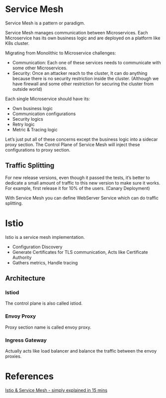 # Service Mesh

Service Mesh is a pattern or paradigm.

Service Mesh manages communication between Microservices. Each Microservice has its own business logic and are deployed on a platform like K8s cluster.

Migrating from Monolithic to Microservice challenges:

- Communication: Each one of these services needs to communicate with some other Microservices.
- Security: Once an attacker reach to the cluster, It can do anything because there is no security restriction inside the cluster. (Although we have firewall and some other restriction for securing the cluster from outside world)

Each single Microservice should have its:

- Own business logic
- Communication configurations
- Security logics
- Retry logic
- Metric & Tracing logic

Let’s just put all of these concerns except the business logic into a sidecar proxy section. The Control Plane of Service Mesh will inject these configurations to proxy section.

## Traffic Splitting

For new release versions, even though it passed the tests, it’s better to dedicate a small amount of traffic to this new version to make sure it works. For example, first release it for 10% of the users. (Canary Deployment)

With Service Mesh you can define WebServer Service which can do traffic splitting.

# Istio

Istio is a service mesh implementation.

- Configuration Discovery
- Generate Certificates for TLS communication, Acts like Certificate Authority
- Gathers metrics, Handle tracing

## Architecture

### Istiod

The control plane is also called istiod.

### Envoy Proxy

Proxy section name is called envoy proxy. 

### Ingress Gateway

Actually acts like load balancer and balance the traffic between the envoy proxies.

# References

[Istio & Service Mesh - simply explained in 15 mins](https://www.youtube.com/watch?v=16fgzklcF7Y&t=1s)